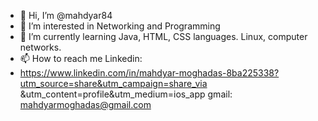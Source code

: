 - 👋 Hi, I’m @mahdyar84
- 👀 I’m interested in Networking and Programming
- 🌱 I’m currently learning Java, HTML, CSS languages. Linux, computer networks.
- 📫 How to reach me
Linkedin:
- https://www.linkedin.com/in/mahdyar-moghadas-8ba225338?utm_source=share&utm_campaign=share_via
&utm_content=profile&utm_medium=ios_app
gmail:
mahdyarmoghadas@gmail.com

<!---
mahdyar84/mahdyar84 is a ✨ special ✨ repository because its `README.md` (this file) appears on your GitHub profile.
You can click the Preview link to take a look at your changes.
--->
